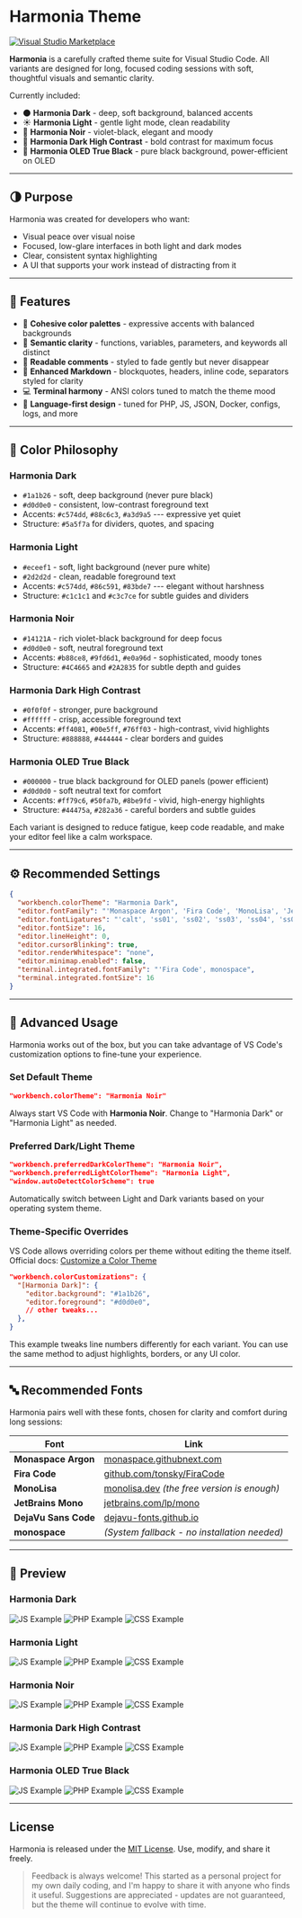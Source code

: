 # Harmonia Theme

[![Visual Studio Marketplace](https://img.shields.io/visual-studio-marketplace/v/agusrdz.harmonia-theme?label=VS%20Code%20Marketplace&logo=visualstudiocode)](https://marketplace.visualstudio.com/items?itemName=agusrdz.harmonia-theme)

**Harmonia** is a carefully crafted theme suite for Visual Studio Code.
All variants are designed for long, focused coding sessions with soft, thoughtful visuals and semantic clarity.

Currently included:

- 🌑 **Harmonia Dark** - deep, soft background, balanced accents
- ☀️ **Harmonia Light** - gentle light mode, clean readability
- 🌌 **Harmonia Noir** - violet-black, elegant and moody
- 🎯 **Harmonia Dark High Contrast** - bold contrast for maximum focus
- 🖤 **Harmonia OLED True Black** - pure black background, power-efficient on OLED

---

## 🌗 Purpose

Harmonia was created for developers who want:

- Visual peace over visual noise
- Focused, low-glare interfaces in both light and dark modes
- Clear, consistent syntax highlighting
- A UI that supports your work instead of distracting from it

---

## 🎯 Features

- 🎨 **Cohesive color palettes** - expressive accents with balanced backgrounds
- 🧠 **Semantic clarity** - functions, variables, parameters, and keywords all distinct
- 💬 **Readable comments** - styled to fade gently but never disappear
- 📄 **Enhanced Markdown** - blockquotes, headers, inline code,
  separators styled for clarity
- 💻 **Terminal harmony** - ANSI colors tuned to match the theme
  mood
- 🧩 **Language-first design** - tuned for PHP, JS, JSON, Docker, configs, logs, and more

---

## 🎨 Color Philosophy

### Harmonia Dark

- `#1a1b26` - soft, deep background (never pure black)
- `#d0d0e0` - consistent, low-contrast foreground text
- Accents: `#c574dd`, `#88c6c3`, `#a3d9a5` --- expressive yet quiet
- Structure: `#5a5f7a` for dividers, quotes, and spacing

### Harmonia Light

- `#eceef1` - soft, light background (never pure white)
- `#2d2d2d` - clean, readable foreground text
- Accents: `#c574dd`, `#86c591`, `#83bde7` --- elegant without harshness
- Structure: `#c1c1c1` and `#c3c7ce` for subtle guides and dividers

### Harmonia Noir

- `#14121A` - rich violet-black background for deep focus
- `#d0d0e0` - soft, neutral foreground text
- Accents: `#b88ce8`, `#9fd6d1`, `#e0a96d` - sophisticated, moody
  tones
- Structure: `#4C4665` and `#2A2835` for subtle depth and guides

### Harmonia Dark High Contrast

- `#0f0f0f` - stronger, pure background
- `#ffffff` - crisp, accessible foreground text
- Accents: `#ff4081`, `#00e5ff`, `#76ff03` - high-contrast, vivid highlights
- Structure: `#888888`, `#444444` - clear borders and guides

### Harmonia OLED True Black

- `#000000` - true black background for OLED panels (power efficient)
- `#d0d0d0` - soft neutral text for comfort
- Accents: `#ff79c6`, `#50fa7b`, `#8be9fd` - vivid, high-energy highlights
- Structure: `#44475a`, `#282a36` - careful borders and subtle guides

Each variant is designed to reduce fatigue, keep code readable, and make
your editor feel like a calm workspace.

---

## ⚙️ Recommended Settings

```json
{
  "workbench.colorTheme": "Harmonia Dark",
  "editor.fontFamily": "'Monaspace Argon', 'Fira Code', 'MonoLisa', 'JetBrains Mono', 'DejaVu Sans Code', 'monospace'",
  "editor.fontLigatures": "'calt', 'ss01', 'ss02', 'ss03', 'ss04', 'ss05', 'ss06', 'ss07', 'ss08', 'ss09', 'cv01' 2, 'liga'",
  "editor.fontSize": 16,
  "editor.lineHeight": 0,
  "editor.cursorBlinking": true,
  "editor.renderWhitespace": "none",
  "editor.minimap.enabled": false,
  "terminal.integrated.fontFamily": "'Fira Code', monospace",
  "terminal.integrated.fontSize": 16
}
```

---

## 🎨 Advanced Usage

Harmonia works out of the box, but you can take advantage of VS Code's customization options to fine-tune your experience.

### Set Default Theme

```json
"workbench.colorTheme": "Harmonia Noir"
```

Always start VS Code with **Harmonia Noir**.
Change to "Harmonia Dark" or "Harmonia Light" as needed.

### Preferred Dark/Light Theme

```json
"workbench.preferredDarkColorTheme": "Harmonia Noir",
"workbench.preferredLightColorTheme": "Harmonia Light",
"window.autoDetectColorScheme": true
```

Automatically switch between Light and Dark variants based on your operating system theme.

### Theme-Specific Overrides

VS Code allows overriding colors per theme without editing the theme itself.
Official docs: [Customize a Color Theme](https://code.visualstudio.com/docs/configure/themes#_customize-a-color-theme)

```json
"workbench.colorCustomizations": {
  "[Harmonia Dark]": {
    "editor.background": "#1a1b26",
    "editor.foreground": "#d0d0e0",
    // other tweaks...
  },
}
```

This example tweaks line numbers differently for each variant.
You can use the same method to adjust highlights, borders, or any UI color.

---

## 🔤 Recommended Fonts

Harmonia pairs well with these fonts, chosen for clarity and comfort
during long sessions:

| Font                 | Link                                                                     |
| -------------------- | ------------------------------------------------------------------------ |
| **Monaspace Argon**  | [monaspace.githubnext.com](https://monaspace.githubnext.com/)            |
| **Fira Code**        | [github.com/tonsky/FiraCode](https://github.com/tonsky/FiraCode)         |
| **MonoLisa**         | [monolisa.dev](https://www.monolisa.dev/) _(the free version is enough)_ |
| **JetBrains Mono**   | [jetbrains.com/lp/mono](https://www.jetbrains.com/lp/mono/)              |
| **DejaVu Sans Code** | [dejavu-fonts.github.io](https://dejavu-fonts.github.io/)                |
| **monospace**        | _(System fallback - no installation needed)_                             |

---

## 🎨 Preview

### Harmonia Dark

![JS Example](https://raw.githubusercontent.com/AgusRdz/harmonia-theme/master/images/dark/1.png)
![PHP Example](https://raw.githubusercontent.com/AgusRdz/harmonia-theme/master/images/dark/2.png)
![CSS Example](https://raw.githubusercontent.com/AgusRdz/harmonia-theme/master/images/dark/3.png)

### Harmonia Light

![JS Example](https://raw.githubusercontent.com/AgusRdz/harmonia-theme/master/images/light/1.png)
![PHP Example](https://raw.githubusercontent.com/AgusRdz/harmonia-theme/master/images/light/2.png)
![CSS Example](https://raw.githubusercontent.com/AgusRdz/harmonia-theme/master/images/light/3.png)

### Harmonia Noir

![JS Example](https://raw.githubusercontent.com/AgusRdz/harmonia-theme/master/images/noir/1.png)
![PHP Example](https://raw.githubusercontent.com/AgusRdz/harmonia-theme/master/images/noir/2.png)
![CSS Example](https://raw.githubusercontent.com/AgusRdz/harmonia-theme/master/images/noir/3.png)

### Harmonia Dark High Contrast

![JS Example](https://raw.githubusercontent.com/AgusRdz/harmonia-theme/master/images/dark-high-contrast/1.png)
![PHP Example](https://raw.githubusercontent.com/AgusRdz/harmonia-theme/master/images/dark-high-contrast/2.png)
![CSS Example](https://raw.githubusercontent.com/AgusRdz/harmonia-theme/master/images/dark-high-contrast/3.png)

### Harmonia OLED True Black

![JS Example](https://raw.githubusercontent.com/AgusRdz/harmonia-theme/master/images/oled-true-black/1.png)
![PHP Example](https://raw.githubusercontent.com/AgusRdz/harmonia-theme/master/images/oled-true-black/2.png)
![CSS Example](https://raw.githubusercontent.com/AgusRdz/harmonia-theme/master/images/oled-true-black/3.png)

---

## License

Harmonia is released under the [MIT License](LICENSE.txt).
Use, modify, and share it freely.

> Feedback is always welcome! This started as a personal project for my
> own daily coding, and I'm happy to share it with anyone who finds it
> useful.
> Suggestions are appreciated - updates are not guaranteed, but the
> theme will continue to evolve with time.
